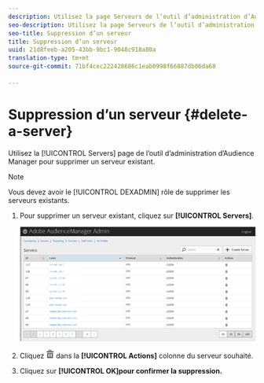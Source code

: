 ```yaml
---
description: Utilisez la page Serveurs de l’outil d’administration d’Audience Manager pour supprimer un serveur existant.
seo-description: Utilisez la page Serveurs de l’outil d’administration d’Audience Manager pour supprimer un serveur existant.
seo-title: Suppression d’un serveur
title: Suppression d’un serveur
uuid: 21d8feeb-a205-43bb-9bc1-9048c918a80a
translation-type: tm+mt
source-git-commit: 71bf4cec222428686c1eab0998f66887db06da68

---
```



# Suppression d’un serveur {#delete-a-server}

Utilisez la [!UICONTROL Servers] page de l’outil d’administration d’Audience Manager pour supprimer un serveur existant.

<!-- t_delete_server.xml -->

>[!NOTE]
>
>Vous devez avoir le [!UICONTROL DEXADMIN] rôle de supprimer les serveurs existants.

1. Pour supprimer un serveur existant, cliquez sur **[!UICONTROL Servers]**.

   ![Résultat de l’étape](assets/servers.png)

1. Cliquez ![](assets/icon_delete.png) dans la **[!UICONTROL Actions]** colonne du serveur souhaité.
1. Cliquez sur **[!UICONTROL OK]pour confirmer la suppression.**
